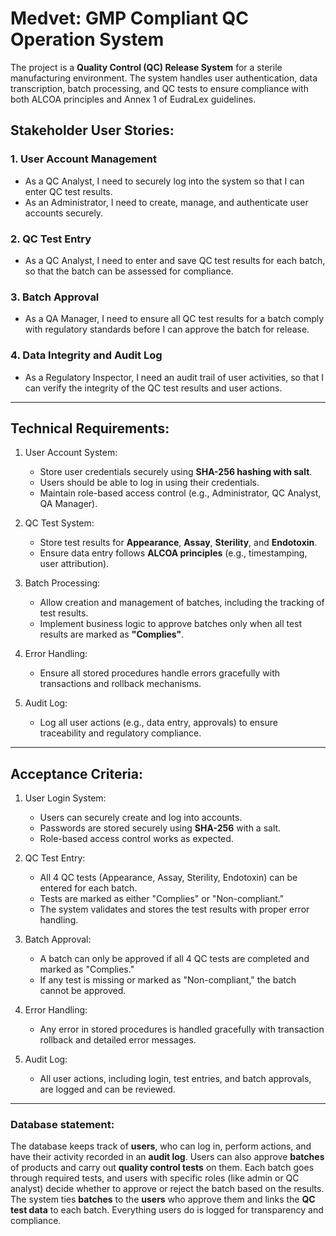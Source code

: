 # Medvet: GMP Compliant QC Operation System
The project is a **Quality Control (QC) Release System** for a sterile manufacturing environment. The system handles user authentication, data transcription, batch processing, and QC tests to ensure compliance with both ALCOA principles and Annex 1 of EudraLex guidelines.

## Stakeholder User Stories:

### 1. User Account Management
- As a QC Analyst, I need to securely log into the system so that I can enter QC test results.
- As an Administrator, I need to create, manage, and authenticate user accounts securely.
  
### 2. QC Test Entry
- As a QC Analyst, I need to enter and save QC test results for each batch, so that the batch can be assessed for compliance.

### 3. Batch Approval
- As a QA Manager, I need to ensure all QC test results for a batch comply with regulatory standards before I can approve the batch for release.

### 4. Data Integrity and Audit Log
- As a Regulatory Inspector, I need an audit trail of user activities, so that I can verify the integrity of the QC test results and user actions.

----------------------------------------------------------------------------------------------------------------------------------------------------

## Technical Requirements:

1. User Account System:
   - Store user credentials securely using **SHA-256 hashing with salt**.
   - Users should be able to log in using their credentials.
   - Maintain role-based access control (e.g., Administrator, QC Analyst, QA Manager).

2. QC Test System:
   - Store test results for **Appearance**, **Assay**, **Sterility**, and **Endotoxin**.
   - Ensure data entry follows **ALCOA principles** (e.g., timestamping, user attribution).

3. Batch Processing:
   - Allow creation and management of batches, including the tracking of test results.
   - Implement business logic to approve batches only when all test results are marked as **"Complies"**.

4. Error Handling:
   - Ensure all stored procedures handle errors gracefully with transactions and rollback mechanisms.

5. Audit Log:
   - Log all user actions (e.g., data entry, approvals) to ensure traceability and regulatory compliance.

------------------------------------------------------------------------------------------------------------------------------------------------------

## Acceptance Criteria:

1. User Login System:
   - Users can securely create and log into accounts.
   - Passwords are stored securely using **SHA-256** with a salt.
   - Role-based access control works as expected.

2. QC Test Entry:
   - All 4 QC tests (Appearance, Assay, Sterility, Endotoxin) can be entered for each batch.
   - Tests are marked as either "Complies" or "Non-compliant."
   - The system validates and stores the test results with proper error handling.

3. Batch Approval:
   - A batch can only be approved if all 4 QC tests are completed and marked as "Complies."
   - If any test is missing or marked as "Non-compliant," the batch cannot be approved.

4. Error Handling:
   - Any error in stored procedures is handled gracefully with transaction rollback and detailed error messages.

5. Audit Log:
   - All user actions, including login, test entries, and batch approvals, are logged and can be reviewed.

--------------------------------------------------------------------------------------------------------------------------------------------------------

### Database statement:
The database keeps track of **users**, who can log in, perform actions, and have their activity recorded in an **audit log**. Users can also approve **batches** of products and carry out **quality control tests** on them. Each batch goes through required tests, and users with specific roles (like admin or QC analyst) decide whether to approve or reject the batch based on the results. The system ties **batches** to the **users** who approve them and links the **QC test data** to each batch. Everything users do is logged for transparency and compliance.
